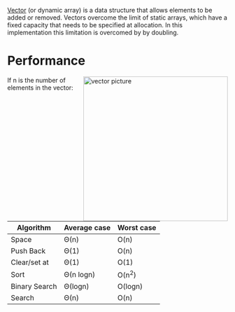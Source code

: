 [Vector](https://en.wikipedia.org/wiki/Dynamic_array) (or dynamic array) is a data structure that allows elements to be added or removed. Vectors overcome the limit of static arrays, which have a fixed capacity that needs to be specified at allocation. In this implementation this limitation is overcomed by by doubling.

# Performance
<img align="right" width=330 alt="vector picture" src="https://www.interviewcake.com/images/svgs/dynamic_arrays__capacity_size_end_index.svg?bust=210">

If n is the number of elements in the vector:

Algorithm     | Average case  | Worst case
----------    | -------       | ----------
Space	      | Θ(n)	      | O(n)
Push Back     | Θ(1)	      | O(n)
Clear/set at  | Θ(1)	      | O(1)
Sort          | Θ(n logn)     | O(n<sup>2</sup>)
Binary Search |	Θ(logn)       | O(logn)
Search        | Θ(n)          | O(n)
